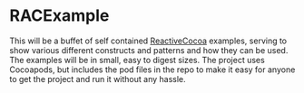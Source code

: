 RACExample
==========
This will be a buffet of self contained [ReactiveCocoa](https://github.com/ReactiveCocoa/ReactiveCocoa) examples, serving to show various different constructs and patterns and how they can be used. The examples will be in small, easy to digest sizes. The project uses Cocoapods, but includes the pod files in the repo to make it easy for anyone to get the project and run it without any hassle. 


